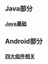 ## Java部分
### [Java基础](https://github.com/chen-eugene/Interview/blob/master/Java/Java%E5%9F%BA%E7%A1%80.md)


## Android部分
### [四大组件相关](https://github.com/chen-eugene/Interview/blob/master/%E5%9B%9B%E5%A4%A7%E7%BB%84%E4%BB%B6%E7%9B%B8%E5%85%B3.md)
